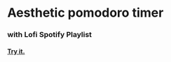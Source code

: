 # Aesthetic pomodoro timer
### with Lofi Spotify Playlist

#### [Try it.](https://mgbdevp.github.io)
